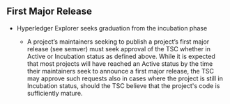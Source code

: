 <!-- (SPDX-License-Identifier: CC-BY-4.0) -->  <!-- Ensure there is a newline before, and after, this line -->

## First Major Release

 - Hyperledger Explorer seeks graduation from the incubation phase

    - A project’s maintainers seeking to publish a project’s first major release (see semver) must seek approval of the TSC whether in Active or Incubation status as defined above. While it is expected that most projects will have reached an Active status by the time their maintainers seek to announce a first major release, the TSC may approve such requests also in cases where the project is still in Incubation status, should the TSC believe that the project's code is sufficiently mature.
